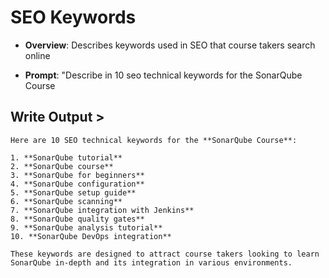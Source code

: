 # SEO Keywords

- **Overview**: Describes keywords used in SEO that course takers search online

- **Prompt**: "Describe in 10 seo technical keywords for the SonarQube Course

## Write Output >

```text
Here are 10 SEO technical keywords for the **SonarQube Course**:

1. **SonarQube tutorial**
2. **SonarQube course**
3. **SonarQube for beginners**
4. **SonarQube configuration**
5. **SonarQube setup guide**
6. **SonarQube scanning**
7. **SonarQube integration with Jenkins**
8. **SonarQube quality gates**
9. **SonarQube analysis tutorial**
10. **SonarQube DevOps integration**

These keywords are designed to attract course takers looking to learn SonarQube in-depth and its integration in various environments.
```
